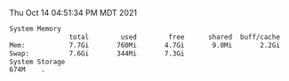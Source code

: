 Thu Oct 14 04:51:34 PM MDT 2021
```bash
System Memory
               total        used        free      shared  buff/cache   available
Mem:           7.7Gi       760Mi       4.7Gi       9.0Mi       2.2Gi       6.6Gi
Swap:          7.6Gi       344Mi       7.3Gi
System Storage
674M	.
```
